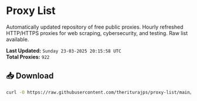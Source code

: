 # Proxy List

Automatically updated repository of free public proxies. Hourly refreshed HTTP/HTTPS proxies for web scraping, cybersecurity, and testing. Raw list available.

**Last Updated:** `Sunday 23-03-2025 20:15:58 UTC`  
**Total Proxies:** `922`

## 📥 Download
```bash
curl -O https://raw.githubusercontent.com/theriturajps/proxy-list/main/proxies.txt
